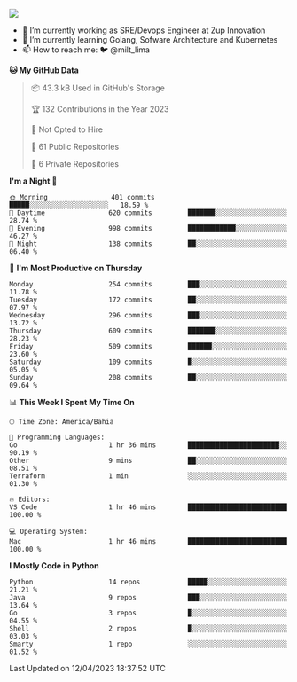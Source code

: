 ![](https://komarev.com/ghpvc/?username=miltlima&color=blue)
                 

- 🔭 I’m currently working as SRE/Devops Engineer at Zup Innovation
- 🌱 I’m currently learning Golang, Sofware Architecture and Kubernetes
- 📫 How to reach me: 🐦 @milt_lima

<!--START_SECTION:waka-->
**🐱 My GitHub Data** 

> 📦 43.3 kB Used in GitHub's Storage 
 > 
> 🏆 132 Contributions in the Year 2023
 > 
> 🚫 Not Opted to Hire
 > 
> 📜 61 Public Repositories 
 > 
> 🔑 6 Private Repositories 
 > 
**I'm a Night 🦉** 

```text
🌞 Morning                401 commits         █████░░░░░░░░░░░░░░░░░░░░   18.59 % 
🌆 Daytime                620 commits         ███████░░░░░░░░░░░░░░░░░░   28.74 % 
🌃 Evening                998 commits         ████████████░░░░░░░░░░░░░   46.27 % 
🌙 Night                  138 commits         ██░░░░░░░░░░░░░░░░░░░░░░░   06.40 % 
```
📅 **I'm Most Productive on Thursday** 

```text
Monday                   254 commits         ███░░░░░░░░░░░░░░░░░░░░░░   11.78 % 
Tuesday                  172 commits         ██░░░░░░░░░░░░░░░░░░░░░░░   07.97 % 
Wednesday                296 commits         ███░░░░░░░░░░░░░░░░░░░░░░   13.72 % 
Thursday                 609 commits         ███████░░░░░░░░░░░░░░░░░░   28.23 % 
Friday                   509 commits         ██████░░░░░░░░░░░░░░░░░░░   23.60 % 
Saturday                 109 commits         █░░░░░░░░░░░░░░░░░░░░░░░░   05.05 % 
Sunday                   208 commits         ██░░░░░░░░░░░░░░░░░░░░░░░   09.64 % 
```


📊 **This Week I Spent My Time On** 

```text
🕑︎ Time Zone: America/Bahia

💬 Programming Languages: 
Go                       1 hr 36 mins        ███████████████████████░░   90.19 % 
Other                    9 mins              ██░░░░░░░░░░░░░░░░░░░░░░░   08.51 % 
Terraform                1 min               ░░░░░░░░░░░░░░░░░░░░░░░░░   01.30 % 

🔥 Editors: 
VS Code                  1 hr 46 mins        █████████████████████████   100.00 % 

💻 Operating System: 
Mac                      1 hr 46 mins        █████████████████████████   100.00 % 
```

**I Mostly Code in Python** 

```text
Python                   14 repos            █████░░░░░░░░░░░░░░░░░░░░   21.21 % 
Java                     9 repos             ███░░░░░░░░░░░░░░░░░░░░░░   13.64 % 
Go                       3 repos             █░░░░░░░░░░░░░░░░░░░░░░░░   04.55 % 
Shell                    2 repos             █░░░░░░░░░░░░░░░░░░░░░░░░   03.03 % 
Smarty                   1 repo              ░░░░░░░░░░░░░░░░░░░░░░░░░   01.52 % 
```




 Last Updated on 12/04/2023 18:37:52 UTC
<!--END_SECTION:waka-->

